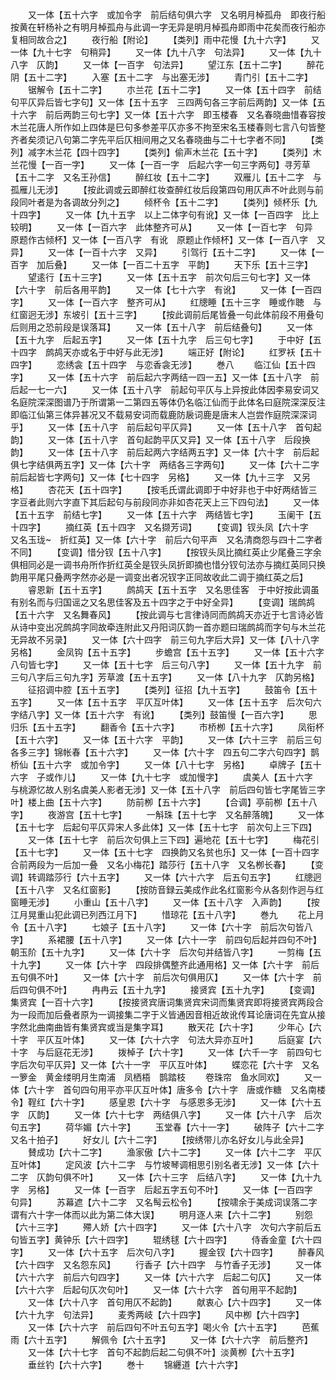 <!-- { "loadSidebar": true } -->
　　又一体【五十六字　或加令字　前后结句俱六字　又名明月棹孤舟　即夜行船按黄在轩杨补之有明月棹孤舟与此调一字无异是明月棹孤舟即雨中花矣而夜行船亦复相同故合之】
　　夜行船【附论】
　　【类列】雨中花慢【九十六字】
　　又一体【九十七字　句稍异】
　　又一体【九十八字　句法异】
　　又一体【九十八字　仄韵】
　　又一体【一百字　句法异】
　　望江东【五十二字】
　　醉花阴【五十二字】
　　入塞【五十二字　与出塞无涉】
　　青门引【五十二字】
　　锯解令【五十二字】
　　朩兰花【五十二字】
　　又一体【五十四字　前结句平仄异后皆七字句】又一体【五十五字　三四两句各三字前后两韵】又一体【五十六字　前后两韵三句七字】又一体【五十六字　即玉楼春　又名春晓曲惜春容按木兰花唐人所作如上四体是巳句多参差平仄亦多不拘至宋名玉楼春则七言八句皆整齐者矣须记八句第二字先平后仄相间用之又名春晓曲与二十七字者不同】
　　【类列】减字木兰花【四十四字】
　　【类列】偷声木兰花【五十字】
　　【类列】木兰花慢【一百一字】
　　又一体【一百一字　后起六字一句三字两句】寻芳草【五十二字　又名王孙信】
　　醉红妆【五十二字】
　　双雁儿【五十二字　与孤雁儿无涉】
　　【按此调或云即醉红妆查醉红妆后段第四句用仄声不叶此则与前段同叶者是为各调故分列之】
　　倾杯令【五十二字】
　　【类列】倾杯乐【九十四字】
　　又一体【九十五字　以上二体字句有讹】又一体【一百四字　比上较明】
　　又一体【一百六字　此体整齐可从】
　　又一体【一百七字　句异　原题作古倾杯】又一体【一百八字　有讹　原题止作倾杯】又一体【一百八字　又异】
　　又一体【一百十六字　又异】
　　引驾行【五十二字】
　　又一体【一百字　加后叠】
　　又一体【一百二十五字　平韵】
　　天下乐【五十三字】
　　望逺行【五十三字】
　　又一体【五十五字　前次句后三句七字】又一体【六十字　前后各用平韵】
　　又一体【七十六字　有讹】
　　又一体【一百四字】
　　又一体【一百六字　整齐可从】
　　红牕睡【五十三字　睡或作聴　与红窗迥无涉】东坡引【五十三字】
　　【按此调前后尾皆叠一句此体前段不用叠句后则用之恐前段是误落耳】
　　又一体【五十八字　前后结叠句】
　　又一体【五十九字　后起五字】
　　又一体【五十九字　后三句七字】
　　于中好【五十四字　鹧鸪天亦或名于中好与此无涉】
　　端正好【附论】
　　红罗袄【五十四字】
　　恋绣衾【五十四字　与恋香衾无涉】
　　巻八
　　临江仙【五十四字】
　　又一体【五十六字　前后起六字两结一四一五】又一体【五十八字　前后起一七一六】
　　又一体【五十八字　前起句平仄与上异按此体因李易安词又名庭院深深图谱乃于所谓第一二第四五等体仍名临江仙而于此体名曰庭院深深反注即临江仙第三体异甚况又不载易安词而载鹿防扆词鹿是唐末人岂尝作庭院深深词乎】
　　又一体【五十八字　前后起句平仄异】
　　又一体【五十八字　首句起韵】
　　又一体【五十八字　首句起韵平仄又异】又一体【五十八字　后段换韵】
　　又一体【五十八字　前后起两六字结两五字】又一体【六十字　前后起俱七字结俱两五字】又一体【六十字　两结各三字两句】
　　又一体【六十二字　前后起皆七字两句】又一体【七十四字　另格】
　　又一体【九十三字　又另格】
　　杏花天【五十四字】
　　【按毛氏谓此调即于中好非也于中好两结皆三字豆者此则六字直下其后起句与前段同亦非如杏花天上三下四句法】
　　又一体【五十五字　前结七字】
　　又一体【五十六字　两结皆七字】
　　玉阑干【五十四字】
　　摘红英【五十四字　又名撷芳词】
　　【变调】钗头凤【六十字　又名玉珑　折红英】又一体【六十字　前后六句平声　又名清商怨与四十二字者不同】
　　【变调】惜分钗【五十八字】
　　【按钗头凤比摘红英止少尾叠三字余俱相同必是一调书舟所作折红英全是钗头凤折即摘也惜分钗句法亦与摘红英同只换韵用平尾只叠两字然亦必是一调变出者况钗字正同故收此二调于摘红英之后】
　　睿恩新【五十五字】
　　鹧鸪天【五十五字　又名思佳客　于中好按此调虽有别名而与归国谣之又名思佳客及五十四字之于中好全异】
　　【变调】瑞鹧鸪【五十六字　又名舞春风】
　　【按此调与七言律诗同而鹧鸪天亦近于七言诗必皆从诗中变出况鹧鸪字同故牵连附此又丹阳词仄韵一首亦题曰瑞鹧鸪而字句与木兰花无异故不另录】
　　又一体【六十四字　前三句九字后大异】又一体【八十八字　另格】
　　金凤钩【五十五字】
　　步蟾宫【五十五字】
　　又一体【五十六字　八句皆七字】
　　又一体【五十七字　后三句八字】
　　又一体【五十九字　前三句八字后三句九字】芳草渡【五十五字】
　　又一体【八十九字　仄韵另格】
　　征招调中腔【五十五字】
　　【类列】征招【九十五字】
　　鼓笛令【五十五字】
　　又一体【五十五字　平仄互叶体】
　　又一体【五十五字　后次句六字结八字】又一体【五十六字　有讹】
　　【类列】鼓笛慢【一百六字】
　　思归乐【五十五字】
　　翻香令【五十六字】
　　市桥栁【五十六字】
　　凤衔杯【五十六字】
　　又一体【五十六字　平韵】
　　又一体【六十三字　前后三句各多三字】锦帐春【五十六字】
　　又一体【六十字　四五句二字六句四字】鹊桥仙【五十六字　或加令字】
　　又一体【八十七字　另格】
　　卓牌子【五十六字　子或作儿】
　　又一体【九十七字　或加慢字】
　　虞美人【五十六字　与桃源忆故人别名虞美人影者无涉】又一体【五十八字　前后四句皆七字尾皆三字叶】楼上曲【五十六字】
　　防前栁【五十六字】
　　【合调】亭前栁【五十八字】
　　夜游宫【五十七字】
　　一斛珠【五十七字　又名醉落魄】
　　又一体【五十七字　后起句平仄异宋人多此体】又一体【五十七字　前次句上三下四】
　　又一体【五十七字　前后次句俱上三下四】遍地花【五十七字】
　　梅花引【五十七字】
　　又一体【五十七字　四换韵又名贫也乐】又一体【一百十四字　合前两段为一后加一叠　又名小梅花】踏莎行【五十八字　又名栁长春】
　　【变调】转调踏莎行【六十五字】
　　又一体【六十六字　后五句五字】
　　红牕迥【五十八字　又名红窗影】
　　【按防音録云美成作此名红窗影今从各刻作迥与红窗睡无涉】
　　小重山【五十八字】
　　又一体【五十八字　入声韵】
　　【按江月晃重山犯此调已列西江月下】
　　惜琼花【五十八字】
　　巻九
　　花上月令【五十八字】
　　七娘子【五十八字】
　　又一体【六十字　前后次句皆八字】
　　系裙腰【五十八字】
　　又一体【六十一字　前四句后起并四句不叶】朝玉阶【五十九字】
　　又一体【六十字　后次句并结皆八字】
　　一剪梅【五十九字】
　　又一体【六十字　四段排偶整齐此通用格】又一体【六十字　前后五句俱不叶】
　　又一体【六十字　前后次句俱用仄】
　　又一体【六十字　前后四句俱不叶】
　　冉冉云【五十九字】
　　接贤宾【五十九字】
　　【变调】集贤宾【一百十六字】
　　【按接贤宾唐词集贤宾宋词而集贤宾即将接贤宾两段合为一段而加后叠者原为一调接集二字于义皆通因音相近故讹传耳论唐词在先宜从接字然北曲南曲皆有集贤宾或当是集字耳】
　　散天花【六十字】
　　少年心【六十字　平仄互叶体】
　　又一体【六十六字　句法大异亦互叶】
　　后庭宴【六十字　与后庭花无涉】
　　拨棹子【六十字】
　　又一体【六千一字　前四句七字后次句平仄异】又一体【六十一字　平仄互叶体】
　　蝶恋花【六十字　又名一箩金　黄金缕明月生南浦　凤栖梧　鹊踏枝
　　卷珠帘　鱼水同欢】
　　又一体【六十字　首句四句用平亦平仄互叶体】唐多令【六十字　唐或作糖　又名南楼令】鞓红【六十字】
　　感皇恩【六十字　与感恩多无涉】
　　又一体【六十五字　仄韵】
　　又一体【六十七字　两结俱八字】
　　又一体【六十八字　后次句五字】
　　荷华媚【六十字】
　　玉堂春【六十一字】
　　破阵子【六十二字　又名十拍子】
　　好女儿【六十二字】
　　【按绣带儿亦名好女儿与此全异】
　　賛成功【六十二字】
　　渔家傲【六十二字】
　　又一体【六十二字　平仄互叶体】
　　定风波【六十二字　与竹坡琴调相思引别名者无涉】又一体【六十二字　仄韵句俱不叶】
　　又一体【六十三字　后结八字】
　　又一体【九十九字　另格】
　　又一体【一百字　后起五字五句不叶】
　　又一体【一百四字　句异】
　　苏幕遮【六十二字　又名髩云松令】
　　【按啸余于美成词误落二字谓有六十字一体而以此为第二体大误】
　　明月逐人来【六十二字】
　　别怨【六十三字】
　　殢人娇【六十四字】
　　又一体【六十八字　次句六字前后五句皆五字】黄钟乐【六十四字】
　　辊绣毬【六十四字】
　　侍香金童【六十四字】
　　又一体【六十五字　后次句八字】
　　握金钗【六十四字】
　　醉春风【六十四字　又名怨东风】
　　行香子【六十四字　与竹香子无涉】
　　又一体【六十六字　前后六句四字】
　　又一体【六十六字　后起二句仄】
　　又一体【六十六字　后起句仄次句叶】
　　又一体【六十六字　首句用平不起韵】
　　又一体【六十八字　首句用仄不起韵】
　　献衷心【六十四字】
　　又一体【六十九字　句法异】
　　麦秀两岐【六十四字】
　　风中栁【六十四字】
　　又一体【六十六字　前后四句不叶五句五字】喝火令【六十五字】
　　芭蕉雨【六十五字】
　　解佩令【六十五字】
　　又一体【六十六字　前后整齐】
　　又一体【六十七字　首句不起韵后起二句俱不叶】淡黄栁【六十五字】
　　垂丝钓【六十六字】
　　巻十
　　锦纒道【六十六字】
